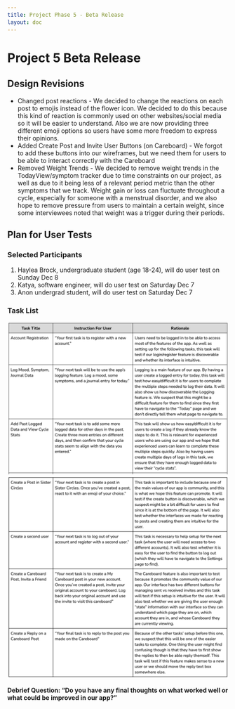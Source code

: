 ```yaml
---
title: Project Phase 5 - Beta Release
layout: doc
---
```


# Project 5 Beta Release

## Design Revisions

- Changed post reactions - We decided to change the reactions on each post to emojis instead of the flower icon. We decided to do this because this kind of reaction is commonly used on other websites/social media so it will be easier to understand. Also we are now providing three different emoji options so users have some more freedom to express their opinions.
- Added Create Post and Invite User Buttons (on Careboard) - We forgot to add these buttons into our wireframes, but we need them for users to be able to interact correctly with the Careboard
- Removed Weight Trends - We decided to remove weight trends in the TodayView/symptom tracker due to time constraints on our project, as well as due to it being less of a relevant period metric than the other symptoms that we track. Weight gain or loss can fluctuate throughout a cycle, especially for someone with a menstrual disorder, and we also hope to remove pressure from users to maintain a certain weight, since some interviewees noted that weight was a trigger during their periods.

## Plan for User Tests

### Selected Participants

1.  Haylea Brock, undergraduate student (age 18-24), will do user test on Sunday Dec 8
2.  Katya, software engineer, will do user test on Saturday Dec 7
3.  Anon undergrad student, will do user test on Saturday Dec 7

### Task List

<img src="./p5table1.png" alt="table"/>
<img src="./p5table2.png" alt="table2"/>

**Debrief Question: “Do you have any final thoughts on what worked well or what could be improved in our app?”**
